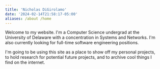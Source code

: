 ```yaml
---
title: 'Nicholas DiGirolamo'
date: '2024-02-14T21:58:17-05:00'
aliases: /about /home
---
```


Welcome to my website. I'm a Computer Science undergrad at the
University of Delaware with a concentration in Systems and Networks.
I'm also currently looking for full-time software engineering positions.

I'm going to be using this site as a place to show off my personal projects,
to hold research for potential future projects, and to archive cool things I
find on the internet.
